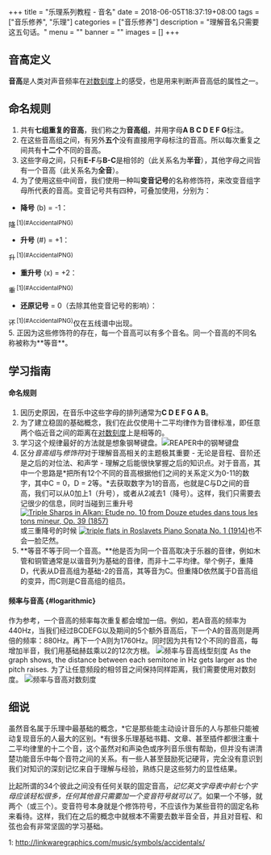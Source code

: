 +++
title = "乐理系列教程 - 音名"
date = 2018-06-05T18:37:19+08:00
tags = ["音乐修养", "乐理"]
categories = ["音乐修养"]
description = "理解音名只需要这五句话。"
menu = ""
banner = ""
images = []
+++

## 音高定义
**音高**是人类对声音频率在[对数刻度](#logarithmic)上的感受，也是用来判断声音高低的属性之一。

## 命名规则
1. 共有**七组重复的音高**，我们称之为**音高组**，并用字母**A B C D E F G**标注。
2. 在这些音高组之间，有另外**五个**没有直接用字母标注的音高。所以每次重复之间共有**十二个**不同的音高。
3. 这些字母之间，只有**E-F**与**B-C**是相邻的（此关系名为**半音**），其他字母之间皆有一个音高（此关系名为**全音**）。
4. 为了使用这些中间音，我们使用一种叫**变音记号**的名称修饰符，来改变音组字母所代表的音高。变音记号共有四种，可叠加使用，分别为：

+ **降号** (b) = -1：
<span style="display: inline-block;">
  <img src="https://user-images.githubusercontent.com/12930244/41056877-18961d9c-69f8-11e8-89b7-f74294593340.png" alt="降号" height="16" width="16"/>
</span><sup>[1](#AccidentalPNG)</sup>  

+ **升号** (#) = +1：
<span style="display: inline-block;">
  <img src="https://user-images.githubusercontent.com/12930244/41056879-18fa4448-69f8-11e8-8a67-bb344f27f6a9.png" alt="升号" height="16" width="16"/>
</span><sup>[1](#AccidentalPNG)</sup>  

+ **重升号** (x) = +2：
<span style="display: inline-block;">
  <img src="https://user-images.githubusercontent.com/12930244/41056876-184211e8-69f8-11e8-98c9-edfd46f9a186.png" alt="重升号" height="16" width="16"/>
</span><sup>[1](#AccidentalPNG)</sup>  

+ **还原记号** = 0（去除其他变音记号的影响）：
<span style="display: inline-block;">
  <img src="https://user-images.githubusercontent.com/12930244/41056875-17e4b584-69f8-11e8-94d3-9ca745a928f6.png" alt="还原记号" height="16" width="16"/>
</span><sup>[1](#AccidentalPNG)</sup>仅在五线谱中出现。

<br>
5. 正因为这些修饰符的存在，每一个音高可以有多个音名。同一个音高的不同名称被称为**等音**。


## 学习指南

#### 命名规则
1. 因历史原因，在音乐中这些字母的排列通常为**C D E F G A B**。
2. 为了建立稳固的基础概念，我们在此仅使用十二平均律作为音律标准，即任意两个临近音之间的距离在[对数刻度](#logarithmic)上是相等的。
3. 学习这个规律最好的方法就是想象钢琴键盘。![REAPER中的钢琴键盘](https://user-images.githubusercontent.com/12930244/40974841-70ad6ae2-68fb-11e8-96e6-7d364f236183.png)
4. 区分*音高组*与*修饰符*对于理解音高相关的主题极其重要 - 无论是音程、音阶还是之后的对位法、和声学 - 理解之后能很快掌握之后的知识点。对于音高，其中一个思路是*把所有12个不同的音高根据他们之间的关系定义为0-11的数字，其中C = 0，D = 2等。*去获取数字为1的音高，也就是C与D之间的音高，我们可以从0加上1（升号），或者从2减去1（降号）。这样，我们只需要去记很少的信息，同时当碰到三重升号<a href="http://cnhz.imslp.org/files/imglnks/usimg/d/d4/IMSLP519847-PMLP6989-Alkan_-_Op._39,_12_Etudes,_1._Comme_Le_Vent1_(etc).pdf">![Triple Sharps in Alkan: Etude no. 10 from Douze etudes dans tous les tons mineur, Op. 39 (1857)](https://user-images.githubusercontent.com/12930244/40971490-671d293c-68f0-11e8-845c-2f7f212d9f0b.png)</a> 或三重降号的时候 <a href="http://cnks.imslp.org/files/imglnks/usimg/8/8f/IMSLP62854-PMLP128280-Roslavets-PnoSonata01.pdf">![triple flats in Roslavets Piano Sonata No. 1 (1914)](https://user-images.githubusercontent.com/12930244/40971491-676729e2-68f0-11e8-840a-6c5d94be20bf.png)</a>也不会一脸茫然。
5. **等音不等于同一个音高。**他是否为同一个音高取决于乐器的音律，例如木管和铜管通常是以谐音列为基础的音律，而非十二平均律。举个例子，重降D，代表从D音高组为基础-2的音高，其等音为C。但重降D依然属于D音高组的变异，而C则是C音高组的组员。

#### 频率与音高 {#logarithmic}
作为参考，一个音高的频率每次重复都会增加一倍。例如，若A音高的频率为440Hz，当我们经过BCDEFG以及期间的5个额外音高后，下一个A的音高则是两倍的频率：880Hz。再下一个A则为1760Hz。同时因为共有12个不同的音高，每增加半音，我们用基础赫兹乘以2的12次方根。
![频率与音高线型刻度](https://user-images.githubusercontent.com/12930244/40973092-816d9d6c-68f5-11e8-8091-2bc305053d52.png)
As the graph shows, the distance between each semitone in Hz gets larger as the pitch raises. 为了让任意频段的相邻音之间保持同样距离，我们需要使用对数刻度。
![频率与音高对数刻度](https://user-images.githubusercontent.com/12930244/40973093-81b1703c-68f5-11e8-80a9-28bf0035ca05.png)

## 细说
虽然音名属于乐理中最基础的概念，*它是那些能主动设计音乐的人与那些只能被动复现音乐的人最大的区别。*有很多乐理基础书籍、文章、甚至插件都很注重十二平均律里的十二个音，这个虽然对和声染色或序列音乐很有帮助，但并没有讲清楚功能音乐中每个音符之间的关系。有一些人甚至鼓励死记硬背，完全没有意识到我们对知识的深刻记忆来自于理解与经验，熟练只是这些努力的显性结果。

比起所谓的34个彼此之间没有任何关联的固定音高，*记忆英文字母表中前七个字母应该轻松很多，任何其他音只需要加一个变音符号就可以了*。如果一个不够，就两个（或三个）。变音符号本身就是个修饰符号，不应该作为某些音符的固定名称来看待。这样，我们在之后的概念中就根本不需要去数半音全音，并且对音程、和弦也会有非常坚固的学习基础。

<a name="AccidentalPNG">1</a>: http://linkwaregraphics.com/music/symbols/accidentals/